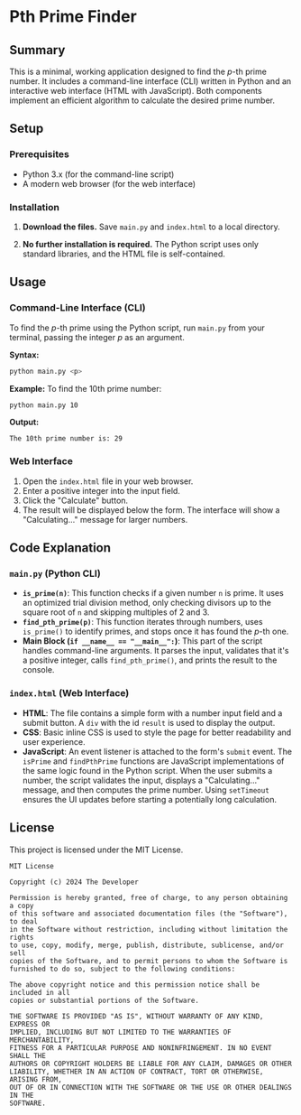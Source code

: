 # Pth Prime Finder

## Summary

This is a minimal, working application designed to find the *p*-th prime number. It includes a command-line interface (CLI) written in Python and an interactive web interface (HTML with JavaScript). Both components implement an efficient algorithm to calculate the desired prime number.

## Setup

### Prerequisites

- Python 3.x (for the command-line script)
- A modern web browser (for the web interface)

### Installation

1.  **Download the files.**
    Save `main.py` and `index.html` to a local directory.

2.  **No further installation is required.** The Python script uses only standard libraries, and the HTML file is self-contained.

## Usage

### Command-Line Interface (CLI)

To find the *p*-th prime using the Python script, run `main.py` from your terminal, passing the integer *p* as an argument.

**Syntax:**
```bash
python main.py <p>
```

**Example:** To find the 10th prime number:
```bash
python main.py 10
```
**Output:**
```
The 10th prime number is: 29
```

### Web Interface

1.  Open the `index.html` file in your web browser.
2.  Enter a positive integer into the input field.
3.  Click the "Calculate" button.
4.  The result will be displayed below the form. The interface will show a "Calculating..." message for larger numbers.

## Code Explanation

### `main.py` (Python CLI)

-   **`is_prime(n)`**: This function checks if a given number `n` is prime. It uses an optimized trial division method, only checking divisors up to the square root of `n` and skipping multiples of 2 and 3.
-   **`find_pth_prime(p)`**: This function iterates through numbers, uses `is_prime()` to identify primes, and stops once it has found the *p*-th one.
-   **Main Block (`if __name__ == "__main__":`)**: This part of the script handles command-line arguments. It parses the input, validates that it's a positive integer, calls `find_pth_prime()`, and prints the result to the console.

### `index.html` (Web Interface)

-   **HTML**: The file contains a simple form with a number input field and a submit button. A `div` with the id `result` is used to display the output.
-   **CSS**: Basic inline CSS is used to style the page for better readability and user experience.
-   **JavaScript**: An event listener is attached to the form's `submit` event. The `isPrime` and `findPthPrime` functions are JavaScript implementations of the same logic found in the Python script. When the user submits a number, the script validates the input, displays a "Calculating..." message, and then computes the prime number. Using `setTimeout` ensures the UI updates before starting a potentially long calculation.

## License

This project is licensed under the MIT License.

```
MIT License

Copyright (c) 2024 The Developer

Permission is hereby granted, free of charge, to any person obtaining a copy
of this software and associated documentation files (the "Software"), to deal
in the Software without restriction, including without limitation the rights
to use, copy, modify, merge, publish, distribute, sublicense, and/or sell
copies of the Software, and to permit persons to whom the Software is
furnished to do so, subject to the following conditions:

The above copyright notice and this permission notice shall be included in all
copies or substantial portions of the Software.

THE SOFTWARE IS PROVIDED "AS IS", WITHOUT WARRANTY OF ANY KIND, EXPRESS OR
IMPLIED, INCLUDING BUT NOT LIMITED TO THE WARRANTIES OF MERCHANTABILITY,
FITNESS FOR A PARTICULAR PURPOSE AND NONINFRINGEMENT. IN NO EVENT SHALL THE
AUTHORS OR COPYRIGHT HOLDERS BE LIABLE FOR ANY CLAIM, DAMAGES OR OTHER
LIABILITY, WHETHER IN AN ACTION OF CONTRACT, TORT OR OTHERWISE, ARISING FROM,
OUT OF OR IN CONNECTION WITH THE SOFTWARE OR THE USE OR OTHER DEALINGS IN THE
SOFTWARE.
```
